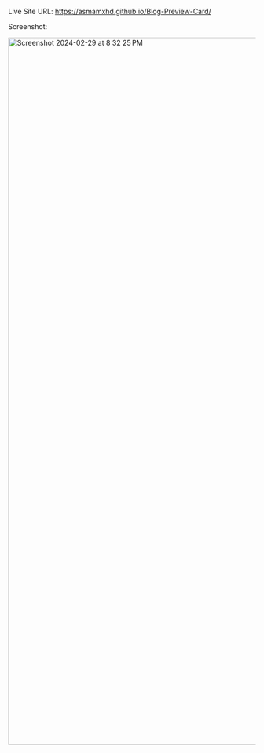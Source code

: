 Live Site URL: https://asmamxhd.github.io/Blog-Preview-Card/

Screenshot:

<img width="1440" alt="Screenshot 2024-02-29 at 8 32 25 PM" src="https://github.com/AsmaMxhd/Blog-Preview-Card/assets/154555947/e64493cf-f23b-40a8-93f1-6cede21e2982">
